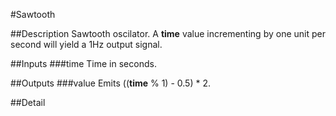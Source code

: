 #Sawtooth

##Description
Sawtooth oscilator. A **time** value incrementing by one unit per second will yield a 1Hz output signal.

##Inputs
###time
Time in seconds.

##Outputs
###value
Emits ((**time** % 1) - 0.5) * 2.

##Detail

